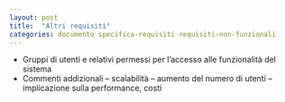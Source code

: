 ```yaml
---
layout: post
title:  "Altri requisiti"
categories: documento specifica-requisiti requisiti-non-funzionali
---
```


- Gruppi di utenti e relativi permessi per l’accesso alle funzionalità del sistema
- Commenti addizionali – scalabilità – aumento del numero di utenti – implicazione sulla performance, costi
